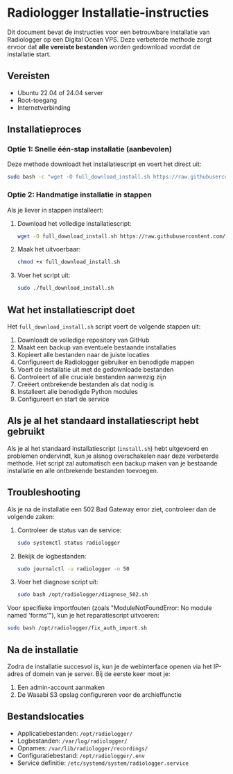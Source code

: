 # Radiologger Installatie-instructies

Dit document bevat de instructies voor een betrouwbare installatie van Radiologger op een Digital Ocean VPS. Deze verbeterde methode zorgt ervoor dat **alle vereiste bestanden** worden gedownload voordat de installatie start.

## Vereisten

- Ubuntu 22.04 of 24.04 server
- Root-toegang
- Internetverbinding

## Installatieproces

### Optie 1: Snelle één-stap installatie (aanbevolen)

Deze methode downloadt het installatiescript en voert het direct uit:

```bash
sudo bash -c "wget -O full_download_install.sh https://raw.githubusercontent.com/sandersmale/logger/main/full_download_install.sh && chmod +x full_download_install.sh && ./full_download_install.sh"
```

### Optie 2: Handmatige installatie in stappen

Als je liever in stappen installeert:

1. Download het volledige installatiescript:
   ```bash
   wget -O full_download_install.sh https://raw.githubusercontent.com/sandersmale/logger/main/full_download_install.sh
   ```

2. Maak het uitvoerbaar:
   ```bash
   chmod +x full_download_install.sh
   ```

3. Voer het script uit:
   ```bash
   sudo ./full_download_install.sh
   ```

## Wat het installatiescript doet

Het `full_download_install.sh` script voert de volgende stappen uit:

1. Downloadt de volledige repository van GitHub
2. Maakt een backup van eventuele bestaande installaties
3. Kopieert alle bestanden naar de juiste locaties
4. Configureert de Radiologger gebruiker en benodigde mappen
5. Voert de installatie uit met de gedownloade bestanden
6. Controleert of alle cruciale bestanden aanwezig zijn
7. Creëert ontbrekende bestanden als dat nodig is
8. Installeert alle benodigde Python modules
9. Configureert en start de service

## Als je al het standaard installatiescript hebt gebruikt

Als je al het standaard installatiescript (`install.sh`) hebt uitgevoerd en problemen ondervindt, kun je alsnog overschakelen naar deze verbeterde methode. Het script zal automatisch een backup maken van je bestaande installatie en alle ontbrekende bestanden toevoegen.

## Troubleshooting

Als je na de installatie een 502 Bad Gateway error ziet, controleer dan de volgende zaken:

1. Controleer de status van de service:
   ```bash
   sudo systemctl status radiologger
   ```

2. Bekijk de logbestanden:
   ```bash
   sudo journalctl -u radiologger -n 50
   ```

3. Voer het diagnose script uit:
   ```bash
   sudo bash /opt/radiologger/diagnose_502.sh
   ```

Voor specifieke importfouten (zoals "ModuleNotFoundError: No module named 'forms'"), kun je het reparatiescript uitvoeren:

```bash
sudo bash /opt/radiologger/fix_auth_import.sh
```

## Na de installatie

Zodra de installatie succesvol is, kun je de webinterface openen via het IP-adres of domein van je server. Bij de eerste keer moet je:

1. Een admin-account aanmaken
2. De Wasabi S3 opslag configureren voor de archieffunctie

## Bestandslocaties

- Applicatiebestanden: `/opt/radiologger/`
- Logbestanden: `/var/log/radiologger/`
- Opnames: `/var/lib/radiologger/recordings/`
- Configuratiebestand: `/opt/radiologger/.env`
- Service definitie: `/etc/systemd/system/radiologger.service`